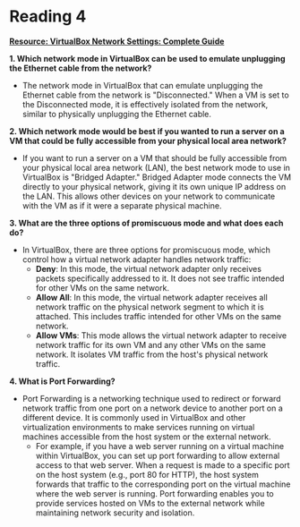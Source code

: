 # Reading 4

**[Resource: VirtualBox Network Settings: Complete Guide](https://www.nakivo.com/blog/virtualbox-network-setting-guide/)**

**1. Which network mode in VirtualBox can be used to emulate unplugging the Ethernet cable from the network?**
- The network mode in VirtualBox that can emulate unplugging the Ethernet cable from the network is "Disconnected." When a VM is set to the Disconnected mode, it is effectively isolated from the network, similar to physically unplugging the Ethernet cable.

**2. Which network mode would be best if you wanted to run a server on a VM that could be fully accessible from your physical local area network?**
- If you want to run a server on a VM that should be fully accessible from your physical local area network (LAN), the best network mode to use in VirtualBox is "Bridged Adapter." Bridged Adapter mode connects the VM directly to your physical network, giving it its own unique IP address on the LAN. This allows other devices on your network to communicate with the VM as if it were a separate physical machine.

**3. What are the three options of promiscuous mode and what does each do?**
- In VirtualBox, there are three options for promiscuous mode, which control how a virtual network adapter handles network traffic:
   - **Deny**: In this mode, the virtual network adapter only receives packets specifically addressed to it. It does not see traffic intended for other VMs on the same network.
   - **Allow All**: In this mode, the virtual network adapter receives all network traffic on the physical network segment to which it is attached. This includes traffic intended for other VMs on the same network.
   - **Allow VMs**: This mode allows the virtual network adapter to receive network traffic for its own VM and any other VMs on the same network. It isolates VM traffic from the host's physical network traffic.

**4. What is Port Forwarding?**
- Port Forwarding is a networking technique used to redirect or forward network traffic from one port on a network device to another port on a different device. It is commonly used in VirtualBox and other virtualization environments to make services running on virtual machines accessible from the host system or the external network.
   - For example, if you have a web server running on a virtual machine within VirtualBox, you can set up port forwarding to allow external access to that web server. When a request is made to a specific port on the host system (e.g., port 80 for HTTP), the host system forwards that traffic to the corresponding port on the virtual machine where the web server is running. Port forwarding enables you to provide services hosted on VMs to the external network while maintaining network security and isolation.
